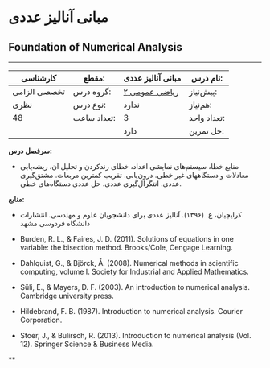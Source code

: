 # مبانی آنالیز عددی
## Foundation of Numerical Analysis
_______________________________________________________________________________
| کارشناسی     | مقطع:       | مبانی آنالیز عددی                       | نام درس:    |
| ------------ | ----------- | --------------------------------------- | ----------- |
| تخصصی الزامی | گروه درس:   | [ریاضی عمومی ۲](../base/Calculus-II.md) | پیش‌نیاز:   |
| نظری         | نوع درس:    | ندارد                                   | هم‌نیاز:    |
| 48           | تعداد ساعت: | 3                                       | تعداد واحد: |
|              |             |  دارد                                   | حل تمرین:   |

**سرفصل درس:**


- منابع خطا، سیستم‌های نمایشی اعداد، خطای رندکردن و تحلیل آن. ریشه‌یابی معادلات و دستگاههای غیر خطی. درون‌یابی. تقریب کمترین مربعات. مشتق‌گیری عددی. انتگرال‌گیری عددی. حل عددی دستگاه‌های خطی.


**منابع:**


- کرایچیان، ع. (۱۳۹۶). آنالیز عددی برای دانشجویان علوم و مهندسی. انتشارات دانشگاه فردوسی مشهد

- Burden, R. L., & Faires, J. D. (2011). Solutions of equations in one variable: the bisection method. Brooks/Cole, Cengage Learning.

- Dahlquist, G., & Björck, Å. (2008). Numerical methods in scientific computing, volume I. Society for Industrial and Applied Mathematics.

- Süli, E., & Mayers, D. F. (2003). An introduction to numerical analysis. Cambridge university press.

- Hildebrand, F. B. (1987). Introduction to numerical analysis. Courier Corporation.

- Stoer, J., & Bulirsch, R. (2013). Introduction to numerical analysis (Vol. 12). Springer Science & Business Media.

**
